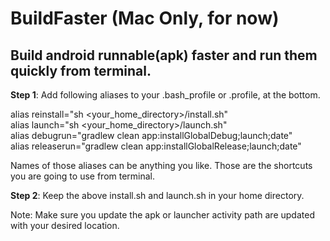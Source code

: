 # BuildFaster (Mac Only, for now)
## Build android runnable(apk) faster and run them quickly from terminal.

<b>Step 1</b>: Add following aliases to your .bash_profile or .profile, at the bottom.


alias reinstall="sh <your_home_directory>/install.sh" 
\
alias launch="sh <your_home_directory>/launch.sh"
\
alias debugrun="gradlew clean app:installGlobalDebug;launch;date" 
\
alias releaserun="gradlew clean app:installGlobalRelease;launch;date"

Names of those aliases can be anything you like. Those are the shortcuts you are going to use from terminal.

<b>Step 2</b>: Keep the above install.sh and launch.sh in your home directory.

Note: Make sure you update the apk or launcher activity path are updated with your desired location.
